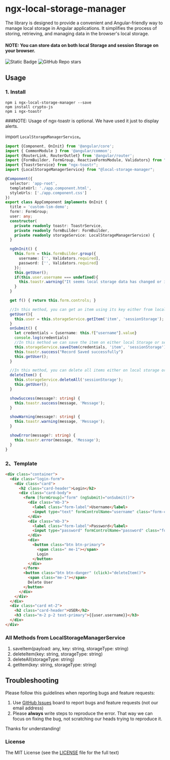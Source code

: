 # ngx-local-storage-manager

The library is designed to provide a convenient and Angular-friendly way to manage local storage in Angular applications.
It simplifies the process of storing, retrieving, and managing data in the browser's local storage.

#### NOTE:  You can store data on both local Storage and session Storage on your browser.

![Static Badge](https://img.shields.io/badge/build-passing-brightgreen)
![GitHub Repo stars](https://img.shields.io/github/stars/raju/ngx-multilingual)

## Usage

### 1. Install

```
npm i ngx-local-storage-manager --save
npm install crypto-js
npm i ngx-toastr

```
###NOTE: Usage of ngx-toastr is optional. We have used it just to display alerts.

import `LocalStorageManagerService`。

```typescript
import {Component, OnInit} from '@angular/core';
import { CommonModule } from '@angular/common';
import {RouterLink, RouterOutlet} from '@angular/router';
import {FormBuilder, FormGroup, ReactiveFormsModule, Validators} from "@angular/forms";
import {ToastrService} from "ngx-toastr";
import {LocalStorageManagerService} from "@local-storage-manager";

@Component({
  selector: 'app-root',
  templateUrl: './app.component.html',
  styleUrls: ['./app.component.css']
})
export class AppComponent implements OnInit {
  title = 'custom-lsm-demo';
  form!: FormGroup;
  user: any;
  constructor(
    private readonly toastr: ToastrService,
    private readonly formBuilder: FormBuilder,
    private readonly storageService: LocalStorageManagerService) {
  }

  ngOnInit() {
    this.form = this.formBuilder.group({
      username: ['', Validators.required],
      password: ['', Validators.required]
    });
    this.getUser();
    if(this.user.username === undefined){
      this.toastr.warning("It seems local storage data has changed or is deleted")
    }
  }

  get f() { return this.form.controls; }

  //In this method, you can get an item using its key either from local storage or session storage.
  getUser(){
    this.user = this.storageService.getItem('item', 'sessionStorage');
  }
  onSubmit() {
    let credentials = {username: this.f["username"].value}
    console.log(credentials)
    //In this method we can save the item on either local Storage or session Storage
    this.storageService.saveItem(credentials, 'item', 'sessionStorage');
    this.toastr.success("Record Saved successfully")
    this.getUser();
  }

  //In this method, you can delete all items either on local storage or session storage.
  deleteItem() {
    this.storageService.deleteAll('sessionStorage');
    this.getUser();
  }

  showSuccess(message?: string) {
    this.toastr.success(message, 'Message');
  }

  showWarning(message?: string) {
    this.toastr.warning(message, 'Message');
  }

  showError(message?: string) {
    this.toastr.error(message, 'Message');
  }
}
```

### 2、Template

```html
<div class="container">
  <div class="login-form">
    <div class="card">
      <h2 class="card-header">Login</h2>
      <div class="card-body">
        <form [formGroup]="form" (ngSubmit)="onSubmit()">
          <div class="mb-3">
            <label class="form-label">Username</label>
            <input type="text" formControlName="username" class="form-control" />
          </div>
          <div class="mb-3">
            <label class="form-label">Password</label>
            <input type="password" formControlName="password" class="form-control" />
          </div>
          <div>
            <button class="btn btn-primary">
              <span class=" me-1"></span>
              Login
            </button>
          </div>
        </form>
        <button class="btn btn-danger" (click)="deleteItem()">
          <span class="me-1"></span>
          Delete User
        </button>
      </div>
    </div>
  </div>
  <div class="card mt-2">
    <h2 class="card-header">USER</h2>
    <h3 class="m-2 p-2 text-primary">{{user.username}}</h3>
  </div>
</div>
```

### All Methods from LocalStorageManagerService
1. saveItem(payload: any, key: string, storageType: string)
2. deleteItem(key: string, storageType: string)
3. deleteAll(storageType: string)
4. getItem(key: string, storageType: string)



## Troubleshooting

Please follow this guidelines when reporting bugs and feature requests:

1. Use [GitHub Issues](https://github.com/raju/local-storage-manager/issues) board to report bugs and feature requests (not our email address)
2. Please **always** write steps to reproduce the error. That way we can focus on fixing the bug, not scratching our heads trying to reproduce it.

Thanks for understanding!

### License

The MIT License (see the [LICENSE](https://github.com/raju/local-storage-manager/blob/main/LICENSE) file for the full text)
